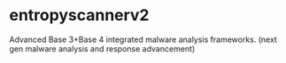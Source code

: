 # entropyscannerv2
Advanced Base 3+Base 4 integrated malware analysis frameworks. (next gen malware analysis and response advancement)
